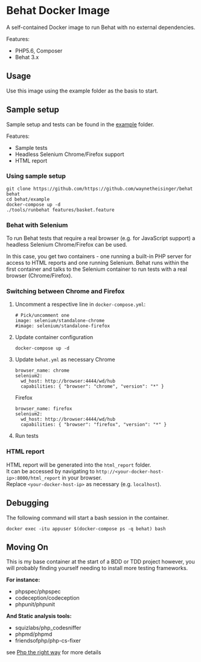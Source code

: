 # Behat Docker Image

A self-contained Docker image to run Behat with no external dependencies.

Features:

- PHP5.6, Composer
- Behat 3.x


## Usage

Use this image using the example folder as the basis to start.

## Sample setup

Sample setup and tests can be found in the [example](example) folder.

Features:

- Sample tests
- Headless Selenium Chrome/Firefox support
- HTML report

### Using sample setup

```
git clone https://github.com/https://github.com/waynetheisinger/behat behat
cd behat/example
docker-compose up -d
./tools/runbehat features/basket.feature
```

### Behat with Selenium

To run Behat tests that require a real browser (e.g. for JavaScript support) a headless Selenium Chrome/Firefox can be used.

In this case, you get two containers - one running a built-in PHP server for access to HTML reports and one running Selenium.
Behat runs within the first container and talks to the Selenium container to run tests with a real browser (Chrome/Firefox).

### Switching between Chrome and Firefox

1. Uncomment a respective line in `docker-compose.yml`:

    ```
    # Pick/uncomment one
    image: selenium/standalone-chrome
    #image: selenium/standalone-firefox
    ```

2. Update container configuration

    ```
    docker-compose up -d
    ```

3. Update `behat.yml` as necessary
    Chrome
    ```
    browser_name: chrome
    selenium2:
      wd_host: http://browser:4444/wd/hub
      capabilities: { "browser": "chrome", "version": "*" }
    ```

    Firefox
    ```
    browser_name: firefox
    selenium2:
      wd_host: http://browser:4444/wd/hub
      capabilities: { "browser": "firefox", "version": "*" }
    ```

4. Run tests


### HTML report

HTML report will be generated into the `html_report` folder.  
It can be accessed by navigating to `http://<your-docker-host-ip>:8000/html_report` in your browser.  
Replace `<your-docker-host-ip>` as necessary (e.g. `localhost`).


## Debugging

The following command will start a bash session in the container.

```
docker exec -itu appuser $(docker-compose ps -q behat) bash
```

## Moving On
This is my base container at the start of a BDD or TDD project however,
you will probably finding yourself needing to install more testing frameworks.

**For instance:**

- phpspec/phpspec
- codeception/codeception
- phpunit/phpunit

**And Static analysis tools:**

- squizlabs/php_codesniffer
- phpmd/phpmd
- friendsofphp/php-cs-fixer

see [Php the right way](https://phptherightway.com/#testing) for more details
